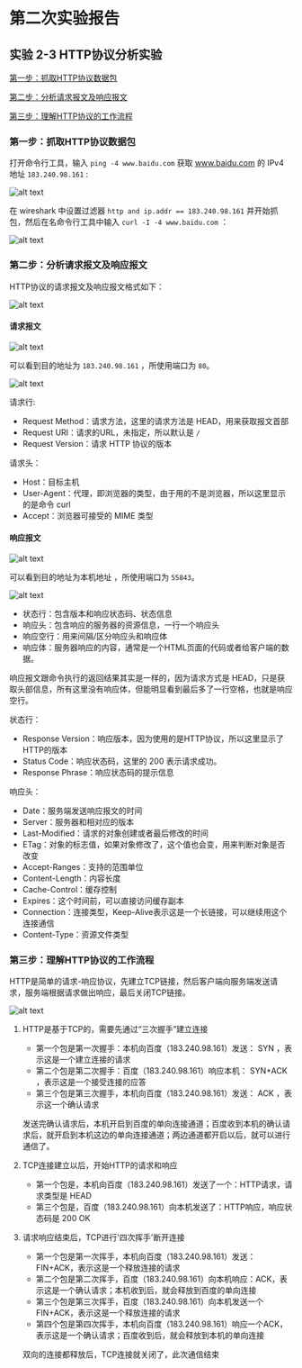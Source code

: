 # 第二次实验报告

## 实验 2-3 HTTP协议分析实验

[第一步：抓取HTTP协议数据包](#1)

[第二步：分析请求报文及响应报文](#2)

[第三步：理解HTTP协议的工作流程](#3)

### 第一步：抓取HTTP协议数据包<a id="1"></a>

打开命令行工具，输入 `ping -4 www.baidu.com` 获取 www.baidu.com 的 IPv4 地址 `183.240.98.161` :

![alt text](image.png)

在 wireshark 中设置过滤器 `http and ip.addr == 183.240.98.161` 并开始抓包，然后在名命令行工具中输入 `curl -I -4 www.baidu.com` ：

![alt text](image-1.png)

### 第二步：分析请求报文及响应报文<a id="2"></a>

HTTP协议的请求报文及响应报文格式如下：

![alt text](image-2.png)

#### 请求报文

![alt text](image-3.png)

可以看到目的地址为 `183.240.98.161` ，所使用端口为 `80`。

![alt text](image-4.png)

请求行:

- Request Method：请求方法，这里的请求方法是 HEAD，用来获取报文首部
- Request URI：请求的URL，未指定，所以默认是 `/`
- Request Version：请求 HTTP 协议的版本

请求头：

- Host：目标主机
- User-Agent：代理，即浏览器的类型，由于用的不是浏览器，所以这里显示的是命令 curl
- Accept：浏览器可接受的 MIME 类型

#### 响应报文

![alt text](image-5.png)

可以看到目的地址为本机地址 ，所使用端口为 `55843`。

![alt text](image-6.png)

- 状态行：包含版本和响应状态码、状态信息
- 响应头：包含响应的服务器的资源信息，一行一个响应头
- 响应空行：用来间隔/区分响应头和响应体
- 响应体：服务器响应的内容，通常是一个HTML页面的代码或者给客户端的数据。

响应报文跟命令执行的返回结果其实是一样的，因为请求方式是 HEAD，只是获取头部信息，所有这里没有响应体，但能明显看到最后多了一行空格，也就是响应空行。

状态行：

- Response Version：响应版本，因为使用的是HTTP协议，所以这里显示了HTTP的版本
- Status Code：响应状态码，这里的 200 表示请求成功。
- Response Phrase：响应状态码的提示信息

响应头：

- Date：服务端发送响应报文的时间
- Server：服务器和相对应的版本
- Last-Modified：请求的对象创建或者最后修改的时间
- ETag：对象的标志值，如果对象修改了，这个值也会变，用来判断对象是否改变
- Accept-Ranges：支持的范围单位
- Content-Length：内容长度
- Cache-Control：缓存控制
- Expires：这个时间前，可以直接访问缓存副本
- Connection：连接类型，Keep-Alive表示这是一个长链接，可以继续用这个连接通信
- Content-Type：资源文件类型

### 第三步：理解HTTP协议的工作流程<a id="3"></a>

HTTP是简单的请求-响应协议，先建立TCP链接，然后客户端向服务端发送请求，服务端根据请求做出响应，最后关闭TCP链接。

![alt text](image-7.png)

1. HTTP是基于TCP的，需要先通过“三次握手”建立连接

    - 第一个包是第一次握手：本机向百度（183.240.98.161）发送： SYN ，表示这是一个建立连接的请求
    - 第二个包是第二次握手：百度（183.240.98.161）响应本机： SYN+ACK ，表示这是一个接受连接的应答
    - 第三个包是第三次握手，本机向百度（183.240.98.161）发送： ACK ，表示这一个确认请求
    
    发送完确认请求后，本机开启到百度的单向连接通道；百度收到本机的确认请求后，就开启到本机这边的单向连接通道；两边通道都开启以后，就可以进行通信了。

2. TCP连接建立以后，开始HTTP的请求和响应

    - 第一个包是，本机向百度（183.240.98.161）发送了一个：HTTP请求，请求类型是 HEAD
    - 第三个包是，百度（183.240.98.161）向本机发送了：HTTP响应，响应状态码是 200 OK

3. 请求响应结束后，TCP进行'四次挥手'断开连接

    - 第一个包是第一次挥手，本机向百度（183.240.98.161）发送：FIN+ACK，表示这是一个释放连接的请求
    - 第二个包是第二次挥手，百度（183.240.98.161）向本机响应：ACK，表示这是一个确认请求；本机收到后，就会释放到百度的单向连接
    - 第三个包是第三次挥手，百度（183.240.98.161）向本机发送一个FIN+ACK，表示这是一个释放连接的请求
    - 第四个包是第四次挥手，本机向百度（183.240.98.161）响应一个ACK，表示这是一个确认请求；百度收到后，就会释放到本机的单向连接
    
    双向的连接都释放后，TCP连接就关闭了，此次通信结束
